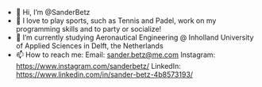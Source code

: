 - 👋 Hi, I’m @SanderBetz
- 👀 I love to play sports, such as Tennis and Padel, work on my programming skills and to party or socialize!
- 🌱 I’m currently studying Aeronautical Engineering @ Inholland University of Applied Sciences in Delft, the Netherlands
- 📫 How to reach me:
      Email: sander.betz@me.com
      Instagram: https://www.instagram.com/sanderbetz/
      LinkedIn: https://www.linkedin.com/in/sander-betz-4b8573193/
      

<!---
SanderBetz/SanderBetz is a ✨ special ✨ repository because its `README.md` (this file) appears on your GitHub profile.
You can click the Preview link to take a look at your changes.
--->
